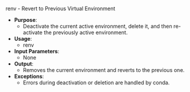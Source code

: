 renv - Revert to Previous Virtual Environment
- **Purpose**:
  - Deactivate the current active environment, delete it, and then re-activate the previously active environment.
- **Usage**: 
  - renv
- **Input Parameters**: 
  - None
- **Output**: 
  - Removes the current environment and reverts to the previous one.
- **Exceptions**: 
  - Errors during deactivation or deletion are handled by conda.

